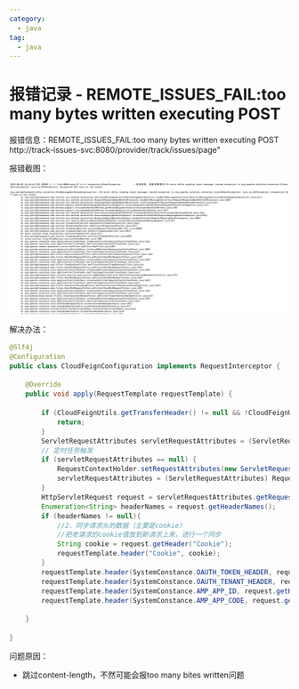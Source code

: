 ```yaml
---
category:
  - java
tag:
  - java
---
```

# 报错记录 - REMOTE_ISSUES_FAIL:too many bytes written executing POST

报错信息：REMOTE_ISSUES_FAIL:too many bytes written executing POST http://track-issues-svc:8080/provider/track/issues/page"

报错截图：

![image-20230803172105602](./images/image-20230803172105602.png)

解决办法：

```java
@Slf4j
@Configuration
public class CloudFeignConfiguration implements RequestInterceptor {

    @Override
    public void apply(RequestTemplate requestTemplate) {

        if (CloudFeignUtils.getTransferHeader() != null && !CloudFeignUtils.getTransferHeader()) {
            return;
        }
        ServletRequestAttributes servletRequestAttributes = (ServletRequestAttributes) RequestContextHolder.getRequestAttributes();
        // 定时任务触发
        if (servletRequestAttributes == null) {
            RequestContextHolder.setRequestAttributes(new ServletRequestAttributes(new MockHttpServletRequest()));
            servletRequestAttributes = (ServletRequestAttributes) RequestContextHolder.getRequestAttributes();
        }
        HttpServletRequest request = servletRequestAttributes.getRequest();
        Enumeration<String> headerNames = request.getHeaderNames();
        if (headerNames != null){
            //2、同步请求头的数据（主要是cookie）
            //把老请求的cookie值放到新请求上来，进行一个同步
            String cookie = request.getHeader("Cookie");
            requestTemplate.header("Cookie", cookie);
        }
        requestTemplate.header(SystemConstance.OAUTH_TOKEN_HEADER, request.getHeader(SystemConstance.OAUTH_TOKEN_HEADER));
        requestTemplate.header(SystemConstance.OAUTH_TENANT_HEADER, request.getHeader(SystemConstance.OAUTH_TENANT_HEADER));
        requestTemplate.header(SystemConstance.AMP_APP_ID, request.getHeader(SystemConstance.AMP_APP_ID));
        requestTemplate.header(SystemConstance.AMP_APP_CODE, request.getHeader(SystemConstance.AMP_APP_CODE));

    }

}
```

问题原因：

- 跳过content-length，不然可能会报too many bites written问题